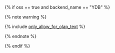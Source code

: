 {% if oss == true and backend_name == "YDB" %}

{% note warning %}

{% include [only_allow_for_olap_text](only_allow_for_olap_text.md) %}

{% endnote %}

{% endif %}
